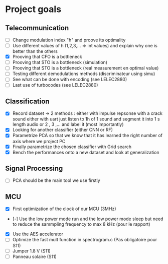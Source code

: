 # Project goals

## Telecommunication
- [ ] Change modulation index "h" and proove its optimality 
- [ ] Use different values of h (1,2,3,... => int values) and explain why one is better than the others 
- [x] Prooving that CFO is a bottleneck
- [ ] Prooving that STO is a bottleneck (simulation)
- [ ] Prooving that STO is a bottleneck (real measurement en optimal value)
- [ ] Testing different demodulations methods (discriminateur using simu)
- [ ] See what can be done with encoding (see LELEC2880)
- [ ] Last use of turbocodes (see LELEC2880)

## Classification
- [x] Record dataset -> 2 methods : either with impulse repsonse with a crack sound either with uart just listen to 1h of 1 sound and segment it into 1 s length audio or 2 , 3 ,... and label it (most importantly)
- [x] Looking for another classifier (either CNN or RF)
- [x] Parametrize PCA so that we know that it has learned the right number of axis where we project PC
- [x] Finally parametrize the chosen classifier with Grid search
- [x] Bench the performances onto a new dataset and look at generalization 

## Signal Processing
- [ ] PCA should be the main tool we use firstly

## MCU
- [x] First optimization of the clock of our MCU (3MHz)
- [-] Use the low power mode run and the low power mode sleep but need to reduce the sammpling frequency to max 8 kHz (pour le rapport)
- [x] Use the AES accelerator
- [ ] Optimize the fast mult function in spectrogram.c (Pas obligatoire pour S11)
- [ ] Jumper 1.8 V (S11)
- [ ] Panneau solaire (S11)
